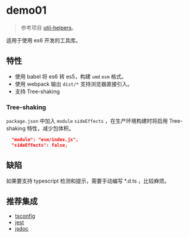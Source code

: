 # demo01

> 参考项目 [util-helpers](https://github.com/doly-dev/util-helpers)。

适用于使用 es6 开发的工具库。

## 特性

- 使用 babel 将 es6 转 es5，构建 `umd` `esm` 格式。
- 使用 webpack 输出 `dist/*` 支持浏览器直接引入。
- 支持 Tree-shaking

### Tree-shaking

`package.json` 中加入 `module` `sideEffects` ，在生产环境构建时将启用 Tree-shaking 特性，减少包体积。

```json
  "module": "esm/index.js",
  "sideEffects": false,
```

## 缺陷

如果要支持 typescript 检测和提示，需要手动编写 \*.d.ts ，比较麻烦。

## 推荐集成

- [tsconfig](https://www.staging-typescript.org/zh/tsconfig)
- [jest](https://facebook.github.io/jest/)
- [jsdoc](https://jsdoc.app/)
